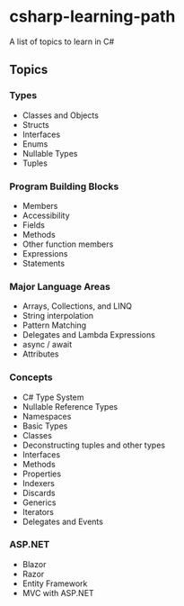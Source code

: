 # csharp-learning-path
A list of topics to learn in C#

## Topics

### Types
* Classes and Objects
* Structs
* Interfaces 
* Enums
* Nullable Types
* Tuples

### Program Building Blocks
* Members
* Accessibility 
* Fields
* Methods
* Other function members
* Expressions
* Statements

### Major Language Areas
* Arrays, Collections, and LINQ
* String interpolation
* Pattern Matching
* Delegates and Lambda Expressions
* async / await
* Attributes

### Concepts
* C# Type System
* Nullable Reference Types
* Namespaces
* Basic Types
* Classes
* Deconstructing tuples and other types
* Interfaces
* Methods
* Properties
* Indexers
* Discards
* Generics
* Iterators
* Delegates and Events

### ASP.NET 
* Blazor
* Razor 
* Entity Framework
* MVC with ASP.NET
